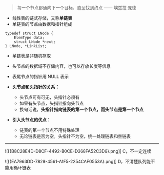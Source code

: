 > 每一个节点都通向下一个目标，直至找到终点 —— 埃兹拉·庞德

* 线性表的链式存储，又称**单链表**
* 单链表的节点由数据和指针组成
```
typedef struct LNode {
	ElemType data;
	struct LNode *next;
} LNode, *LinkList;
```
- 单链表是非随机存取
- 头节点的数据域不存储内容，也可以存放长度等信息
- 表尾节点的指针用 NULL 表示

- **头节点和头指针的关系：**
	- 头节点可有可无，头指针必须有
	- 如果有头节点，头指针指向头节点
	- 换句话说，**头指针指向链表的第一个节点，而头节点是第一个节点**
- **引入头节点的优点**：
	- 链表的第一个节点不用特殊处理
	- 无论链表是否为空，头指针不为空，统一处理链表和空链表

----
![[{B8C28E4D-D8CF-4492-B0CE-D368FA52C3D6}.png]]
C，不一定连续

![[{EA7963DD-7828-4561-A1F5-2254CAF0553A}.png]]
D，不清楚队列能不能用循环链表 
